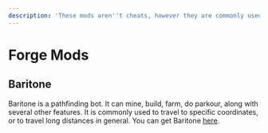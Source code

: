 ```yaml
---
description: 'These mods aren''t cheats, however they are commonly used in cheating.'
---
```


# Forge Mods

## Baritone

Baritone is a pathfinding bot. It can mine, build, farm, do parkour, along with several other features. It is commonly used to travel to specific coordinates, or to travel long distances in general. You can get Baritone [here](https://github.com/cabaletta/baritone).



